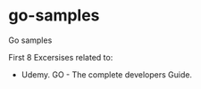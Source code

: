 # go-samples
Go samples

First 8 Excersises related to:  
- Udemy.   GO - The complete developers Guide.


